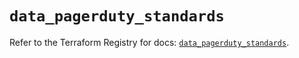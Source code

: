 # `data_pagerduty_standards`

Refer to the Terraform Registry for docs: [`data_pagerduty_standards`](https://registry.terraform.io/providers/pagerduty/pagerduty/3.11.2/docs/data-sources/standards).
